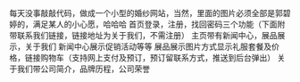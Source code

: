 每天没事敲敲代码，做成一个小型的婚纱网站，当然，里面的图片必须全部是郭碧婷的，满足某人的小心愿，哈哈哈
首页登录，注册，找回密码三个功能（下面附带联系我们链接，链接地址为关于我们，不需注册）
主页带有新闻中心，展品展示，关于我们
新闻中心展示促销活动等等
展品展示图片方式显示礼服套餐及价格，链接购物车（支持网上支付及预订，预订留联系方式，推送到后台弹出）
关于我们带公司简介，品牌历程，公司荣誉

